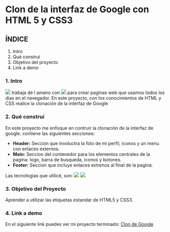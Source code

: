 # Clon de la interfaz de Google con HTML 5 y CSS3

## ÍNDICE
1. Intro
2. Qué construí
3. Objetivo del proyecto
4. Link a demo

### 1. Intro
<img src="https://img.shields.io/badge/HTML5-E34F26?style=for-the-badge&logo=html5&logoColor=white" /> trabaja de l amano con <img src="https://img.shields.io/badge/CSS3-1572B6?style=for-the-badge&logo=css3&logoColor=white" />  para crear paginas web que usamos todos los dias en el navegador. En este proyecto, con los conocimientos de HTML y CSS realice la clonación de la interfaz de Google

### 2. Qué construí
En este proyecto me enfoque en contruir la clonación de la interfaz de google.
contiene las siguientes secciones:
- **Header:** Seccion que involuctra la foto de mi perfil, iconos y un menu con enlaces externos.
- **Main:** Seccion del contenedor para los elementos centrales de la pagina: logo, barra de busqueda, iconos y botones.
- **Footer:** Seccion que incluye enlaces extrenos al final de la pagina.

Las tecnologias que utilicé, son:
<img src="https://img.shields.io/badge/HTML5-E34F26?style=for-the-badge&logo=html5&logoColor=white" />
<img src="https://img.shields.io/badge/CSS3-1572B6?style=for-the-badge&logo=css3&logoColor=white" />  

### 3. Objetivo del Proyecto
Aprender a utilizar las etiquetas estandar de HTML5 y CSS3. 

### 4. Link a demo
En el siguiente link puedes ver mi proyecto terminado: [Clon de Google](https://clondegoogle-ashen.vercel.app)
